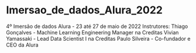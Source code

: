 # Imersao_de_dados_Alura_2022
4º Imersão de dados Alura - 23 até 27 de maio de 2022
Instrutores:
Thiago Gonçalves - Machine Learning Engineering Manager na Creditas
Vivian Yamassaki - Lead Data Scientist I na Creditas
Paulo Silveira - Co-fundador e CEO da Alura
